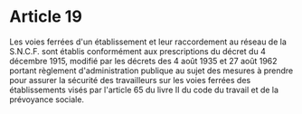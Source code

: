# Article 19

Les voies ferrées d'un établissement et leur raccordement au réseau de la S.N.C.F. sont établis conformément aux prescriptions du décret du 4 décembre 1915, modifié par les décrets des 4 août 1935 et 27 août 1962 portant règlement d'administration publique au sujet des mesures à prendre pour assurer la sécurité des travailleurs sur les voies ferrées des établissements visés par l'article 65 du livre II du code du travail et de la prévoyance sociale.
